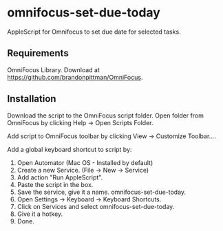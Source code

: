 # omnifocus-set-due-today
AppleScript for Omnifocus to set due date for selected tasks.

## Requirements
OmniFocus Library. Download at https://github.com/brandonpittman/OmniFocus.

## Installation
Download the script to the OmniFocus script folder.
Open folder from OmniFocus by clicking Help -> Open Scripts Folder.

Add script to OmniFocus toolbar by clicking View -> Customize Toolbar....

Add a global keyboard shortcut to script by:
1. Open Automator (Mac OS - Installed by default)
2. Create a new Service. (File -> New -> Service)
3. Add action "Run AppleScript".
4. Paste the script in the box.
5. Save the service, give it a name. omnifocus-set-due-today.
6. Open Settings -> Keyboard -> Keyboard Shortcuts.
7. Click on Services and select omnifocus-set-due-today.
8. Give it a hotkey.
9. Done.
